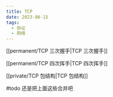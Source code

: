 ```yaml
---
title: TCP
date: 2023-06-15
tags:
  - 协议
  - 网络
---
```

[[permanent/TCP 三次握手|TCP 三次握手]]

[[permanent/TCP 四次挥手|TCP 四次挥手]]

[[private/TCP 包结构|TCP 包结构]]

#todo 还是把上面这些合并吧